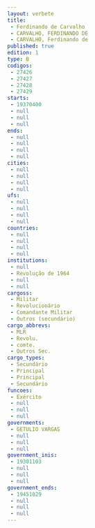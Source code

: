 ```yaml
---
layout: verbete
title:
 - Ferdinando de Carvalho
 - CARVALHO, FERDINANDO DE
 - CARVALHO, Ferdinando de
published: true
edition: 1  
type: B
codigos: 
 - 27426
 - 27427
 - 27428
 - 27429
starts: 
 - 19370400
 - null 
 - null 
 - null 
ends: 
 - null 
 - null 
 - null 
 - null 
cities: 
 - null 
 - null 
 - null 
 - null 
ufs: 
 - null 
 - null 
 - null 
 - null 
countries: 
 - null 
 - null 
 - null 
 - null 
institutions: 
 - null 
 - Revolução de 1964
 - null 
 - null 
cargoss: 
 - Militar
 - Revolucionário
 - Comandante Militar
 - Outros (secundário)
cargo_abbrevs: 
 - MLR
 - Revolu.
 - comte.
 - Outros Sec.
cargo_types: 
 - Secundário
 - Principal
 - Principal
 - Secundário
funcoes: 
 - Exército
 - null 
 - null 
 - null 
governments: 
 - GETULIO VARGAS
 - null 
 - null 
 - null 
government_inis: 
 - 19301103
 - null 
 - null 
 - null 
government_ends: 
 - 19451029
 - null 
 - null 
 - null 
---
```


